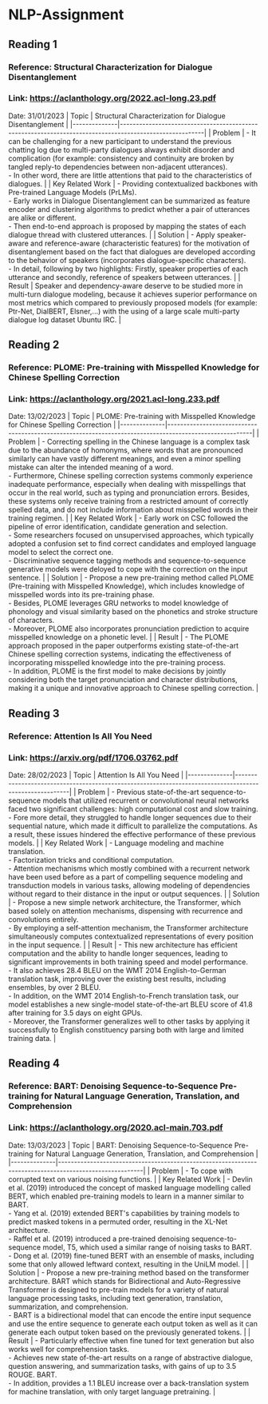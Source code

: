 # NLP-Assignment

## Reading 1
### Reference: Structural Characterization for Dialogue Disentanglement
### Link: https://aclanthology.org/2022.acl-long.23.pdf
Date: 31/01/2023
| Topic        | Structural Characterization for Dialogue Disentanglement |
|--------------|--------------------------------------------------------------------------------------------------------|
| Problem   | - It can be challenging for a new participant to understand the previous chatting log due to multi-party dialogues always exhibit disorder and complication (for example: consistency and continuity are broken by tangled reply-to dependencies between non-adjacent utterances). <br /> - In other word, there are little attentions that paid to the characteristics of dialogues. |
| Key Related Work | - Providing contextualized backbones with Pre-trained Language Models (PrLMs). <br /> - Early works in Dialogue Disentanglement can be summarized as feature encoder and clustering algorithms to predict whether a pair of utterances are alike or different. <br /> - Then end-to-end approach is proposed by mapping the states of each dialogue thread with clustered utterances. |
| Solution     | - Apply speaker-aware and reference-aware (characteristic features) for the motivation of disentanglement based on the fact that dialogues are developed according to the behavior of speakers (incorporates dialogue-specific characters). <br /> - In detail, following by two highlights: Firstly, speaker properties of each utterance and secondly, reference of speakers between utterances. |
| Result       | Speaker and dependency-aware deserve to be studied more in multi-turn dialogue modeling, because it achieves superior performance on most metrics which compared to previously proposed models (for example: Ptr-Net, DialBERT, Elsner,...) with the using of a large scale multi-party dialogue log dataset Ubuntu IRC. |


## Reading 2
### Reference: PLOME: Pre-training with Misspelled Knowledge for Chinese Spelling Correction
### Link: https://aclanthology.org/2021.acl-long.233.pdf
Date: 13/02/2023
| Topic        | PLOME: Pre-training with Misspelled Knowledge for Chinese Spelling Correction |
|--------------|--------------------------------------------------------------------------------------------------------|
| Problem   | - Correcting spelling in the Chinese language is a complex task due to the abundance of homonyms, where words that are pronounced similarly can have vastly different meanings, and even a minor spelling mistake can alter the intended meaning of a word. <br /> - Furthermore, Chinese spelling correction systems commonly experience inadequate performance, especially when dealing with misspellings that occur in the real world, such as typing and pronunciation errors. Besides, these systems only receive training from a restricted amount of correctly spelled data, and do not include information about misspelled words in their training regimen. |
| Key Related Work | - Early work on CSC followed the pipeline of error identification, candidate generation and selection. <br /> - Some researchers focused on unsupervised approaches, which typically adopted a confusion set to find correct candidates and employed language model to select the correct one. <br /> - Discriminative sequence tagging methods and sequence-to-sequence generative models were deloyed to cope with the correction on the input sentence. |
| Solution     | - Propose a new pre-training method called PLOME (Pre-training with Misspelled Knowledge), which includes knowledge of misspelled words into its pre-training phase. <br /> - Besides, PLOME leverages GRU networks to model knowledge of phonology and visual similarity based on the phonetics and stroke structure of characters. <br /> - Moreover, PLOME also incorporates pronunciation prediction to acquire misspelled knowledge on a phonetic level. |
| Result       | - The PLOME approach proposed in the paper outperforms existing state-of-the-art Chinese spelling correction systems, indicating the effectiveness of incorporating misspelled knowledge into the pre-training process. <br /> - In addition, PLOME is the first model to make decisions by jointly considering both the target pronunciation and character distributions, making it a unique and innovative approach to Chinese spelling correction. |


## Reading 3
### Reference: Attention Is All You Need
### Link: https://arxiv.org/pdf/1706.03762.pdf
Date: 28/02/2023
| Topic        | Attention Is All You Need |
|--------------|--------------------------------------------------------------------------------------------------------|
| Problem   | - Previous state-of-the-art sequence-to-sequence models that utilized recurrent or convolutional neural networks faced two significant challenges: high computational cost and slow training. <br /> - Fore more detail, they struggled to handle longer sequences due to their sequential nature, which made it difficult to parallelize the computations. As a result, these issues hindered the effective performance of these previous models. |
| Key Related Work | - Language modeling and machine translation. <br /> - Factorization tricks and conditional computation. <br /> - Attention mechanisms which mostly combined with a recurrent network have been used before as a part of compelling sequence modeling and transduction models in various tasks, allowing modeling of dependencies without regard to their distance in the input or output sequences. |
| Solution     | - Propose a new simple network architecture, the Transformer, which based solely on attention mechanisms, dispensing with recurrence and convolutions entirely. <br /> - By employing a self-attention mechanism, the Transformer architecture simultaneously computes contextualized representations of every position in the input sequence. |
| Result       | - This new architecture has efficient computation and the ability to handle longer sequences, leading to significant improvements in both training speed and model performance. <br /> - It also achieves 28.4 BLEU on the WMT 2014 English-to-German translation task, improving over the existing best results, including ensembles, by over 2 BLEU. <br /> - In addition, on the WMT 2014 English-to-French translation task, our model establishes a new single-model state-of-the-art BLEU score of 41.8 after training for 3.5 days on eight GPUs. <br /> - Moreover, the Transformer generalizes well to other tasks by applying it successfully to English constituency parsing both with large and limited training data.  |


## Reading 4
### Reference: BART: Denoising Sequence-to-Sequence Pre-training for Natural Language Generation, Translation, and Comprehension
### Link: https://aclanthology.org/2020.acl-main.703.pdf
Date: 13/03/2023
| Topic        | BART: Denoising Sequence-to-Sequence Pre-training for Natural Language Generation, Translation, and Comprehension |
|--------------|--------------------------------------------------------------------------------------------------------|
| Problem   | - To cope with corrupted text on various noising functions. |
| Key Related Work | - Devlin et al. (2019) introduced the concept of masked language modelling called BERT, which enabled pre-training models to learn in a manner similar to BART. <br /> - Yang et al. (2019) extended BERT's capabilities by training models to predict masked tokens in a permuted order, resulting in the XL-Net architecture. <br /> - Raffel et al. (2019) introduced a pre-trained denoising sequence-to-sequence model, T5, which used a similar range of noising tasks to BART. <br /> - Dong et al. (2019) fine-tuned BERT with an ensemble of masks, including some that only allowed leftward context, resulting in the UniLM model.  |
| Solution     | - Propose a new pre-training method based on the transformer architecture. BART which stands for Bidirectional and Auto-Regressive Transformer is designed to pre-train models for a variety of natural language processing tasks, including text generation, translation, summarization, and comprehension. <br /> - BART is a bidirectional model that can encode the entire input sequence and use the entire sequence to generate each output token as well as it can generate each output token based on the previously generated tokens. |
| Result       | - Particularly effective when fine tuned for text generation but also works well for comprehension tasks. <br /> - Achieves new state of-the-art results on a range of abstractive dialogue, question answering, and summarization tasks, with gains of up to 3.5 ROUGE. BART. <br /> - In addition, provides a 1.1 BLEU increase over a back-translation system for machine translation, with only target language pretraining.  |

